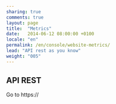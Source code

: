 ```yaml
---
sharing: true
comments: true
layout: page
title:  "Metrics"
date:   2014-06-12 08:00:00 +0100
locale: "en"
permalink: /en/console/website-metrics/
lead: "API rest as you know"
weight: "005"
---
```


## API REST

Go to https://